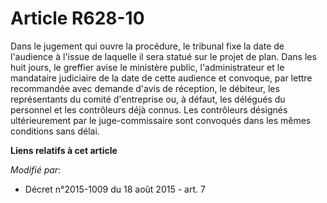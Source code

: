 # Article R628-10

Dans le jugement qui ouvre la procédure, le tribunal fixe la date de l'audience à l'issue de laquelle il sera statué sur le
projet de plan. Dans les huit jours, le greffier avise le ministère public, l'administrateur et le mandataire judiciaire de
la date de cette audience et convoque, par lettre recommandée avec demande d'avis de réception, le débiteur, les
représentants du comité d'entreprise ou, à défaut, les délégués du personnel et les contrôleurs déjà connus. Les contrôleurs
désignés ultérieurement par le juge-commissaire sont convoqués dans les mêmes conditions sans délai.

**Liens relatifs à cet article**

_Modifié par_:

  - Décret n°2015-1009 du 18 août 2015 - art. 7
